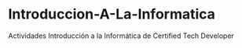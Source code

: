 # Introduccion-A-La-Informatica
Actividades Introducción a la Informática de Certified Tech Developer
